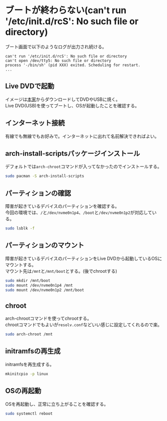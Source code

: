 # ブートが終わらない(can't run '/etc/init.d/rcS': No such file or directory)
ブート画面で以下のようなログが出力され続ける。
```
can't run '/etc/init.d/rcS': No such file or directory
can't open /dev/tty5: No such file or directory
process '-/bin/sh' (pid XXX) exited. Scheduling for restart.
...
```

## Live DVDで起動
イメージは[本家](https://manjaro.org/products/download/x86)からダウンロードしてDVDやUSBに焼く。  
Live DVD(USB)を使ってブートし、OSが起動したことを確認する。

## インターネット接続
有線でも無線でもお好みで。インターネットに出れて名前解決できればよい。

## arch-install-scriptsパッケージインストール
デフォルトでは`arch-chroot`コマンドが入ってなかったのでインストールする。
```sh
sudo pacman -S arch-install-scripts
```

## パーティションの確認
障害が起きているデバイスのパーティションを確認する。  
今回の環境では、`/`と`/dev/nvme0n1p4`、`/boot`と`/dev/nvme0n1p2`が対応している。
```sh
sudo lsblk -f
```

## パーティションのマウント
障害が起きているデバイスのパーティションをLive DVDから起動しているOSにマウントする。  
マウント先は`/mnt`と`/mnt/boot`とする。(後でchrootする)
```sh
sudo mkdir /mnt/boot
sudo mount /dev/nvme0n1p4 /mnt
sudo mount /dev/nvme0n1p2 /mnt/boot
``` 

## chroot
arch-chrootコマンドを使ってchrootする。  
chrootコマンドでもよいが`resolv.conf`などいい感じに設定してくれるので楽。
```sh
sudo arch-chroot /mnt
```

## initramfsの再生成
initramfsを再生成する。
```sh
mkinitcpio -p linux
```

## OSの再起動
OSを再起動し、正常に立ち上がることを確認する。
```sh
sudo systemctl reboot
```